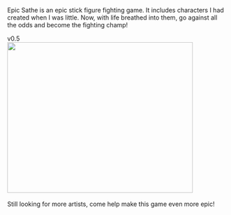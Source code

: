 Epic Sathe is an epic stick figure fighting game. It includes characters I had created when I was little. Now, with life breathed into them, go against all the odds and become the fighting champ!

v0.5<br>
<a href='http://www.youtube.com/watch?feature=player_embedded&v=7n7yNKQFEBk' target='_blank'><img src='http://img.youtube.com/vi/7n7yNKQFEBk/0.jpg' width='425' height=344 /></a><br>
<br>
Still looking for more artists, come help make this game even more epic!